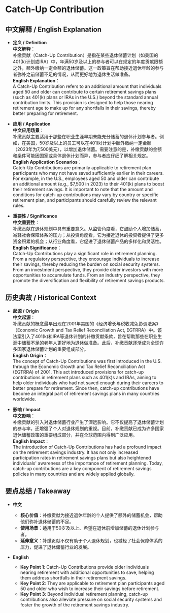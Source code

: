 # Catch-Up Contribution

## 中文解释 / English Explanation

* **定义 / Definition**  
  **中文解释**：  
  补缴贡献（Catch-Up Contribution）是指在某些退休储蓄计划（如美国的401(k)计划或IRA）中，年满50岁及以上的参与者可以在规定的年度贡献限额之外，额外缴纳一定金额的退休储蓄。这一政策旨在帮助接近退休年龄的参与者弥补之前储蓄不足的情况，从而更好地为退休生活做准备。  
  **English Explanation**：  
  A Catch-Up Contribution refers to an additional amount that individuals aged 50 and older can contribute to certain retirement savings plans (such as 401(k) plans or IRAs in the U.S.) beyond the standard annual contribution limits. This provision is designed to help those nearing retirement age to make up for any shortfalls in their savings, thereby better preparing for retirement.

* **应用 / Application**  
  **中文应用场景**：  
  补缴贡献主要适用于那些在职业生涯早期未能充分储蓄的退休计划参与者。例如，在美国，50岁及以上的员工可以在401(k)计划中额外缴纳一定金额（2023年为7,500美元），以增加退休储蓄。需要注意的是，补缴贡献的金额和条件可能因国家或具体退休计划而异，参与者应仔细了解相关规定。  
  **English Application Scenarios**：  
  Catch-Up Contributions are primarily applicable to retirement plan participants who may not have saved sufficiently earlier in their careers. For example, in the U.S., employees aged 50 and older can contribute an additional amount (e.g., $7,500 in 2023) to their 401(k) plans to boost their retirement savings. It is important to note that the amount and conditions for catch-up contributions may vary by country or specific retirement plan, and participants should carefully review the relevant rules.

* **重要性 / Significance**  
  **中文重要性**：  
  补缴贡献在退休规划中具有重要意义。从监管角度看，它鼓励个人增加储蓄，减轻社会保障体系的压力；从投资角度看，它为接近退休的投资者提供了更多资金积累的机会；从行业角度看，它促进了退休储蓄产品的多样化和灵活性。  
  **English Significance**：  
  Catch-Up Contributions play a significant role in retirement planning. From a regulatory perspective, they encourage individuals to increase their savings, thereby reducing the burden on social security systems. From an investment perspective, they provide older investors with more opportunities to accumulate funds. From an industry perspective, they promote the diversification and flexibility of retirement savings products.

## 历史典故 / Historical Context

* **起源 / Origin**  
  **中文起源**：  
  补缴贡献的概念最早出现在2001年美国的《经济增长与税收减免协调法案》（Economic Growth and Tax Relief Reconciliation Act, EGTRRA）中。该法案引入了401(k)和IRA等退休计划的补缴贡献条款，旨在帮助那些在职业生涯中储蓄不足的老年人更好地为退休做准备。此后，补缴贡献逐渐成为全球许多国家退休储蓄计划的重要组成部分。  
  **English Origin**：  
  The concept of Catch-Up Contributions was first introduced in the U.S. through the Economic Growth and Tax Relief Reconciliation Act (EGTRRA) of 2001. This act introduced provisions for catch-up contributions in retirement plans such as 401(k)s and IRAs, aiming to help older individuals who had not saved enough during their careers to better prepare for retirement. Since then, catch-up contributions have become an integral part of retirement savings plans in many countries worldwide.

* **影响 / Impact**  
  **中文影响**：  
  补缴贡献的引入对退休储蓄行业产生了深远影响。它不仅提高了退休储蓄计划的参与率，还增强了个人对退休规划的重视。目前，补缴贡献已成为许多国家退休储蓄政策的重要组成部分，并在全球范围内得到广泛应用。  
  **English Impact**：  
  The introduction of Catch-Up Contributions has had a profound impact on the retirement savings industry. It has not only increased participation rates in retirement savings plans but also heightened individuals' awareness of the importance of retirement planning. Today, catch-up contributions are a key component of retirement savings policies in many countries and are widely applied globally.

## 要点总结 / Takeaway

* **中文**  
  - **核心价值**：补缴贡献为接近退休年龄的个人提供了额外的储蓄机会，帮助他们弥补退休储蓄的不足。  
  - **使用场景**：适用于50岁及以上、希望在退休前增加储蓄的退休计划参与者。  
  - **延伸意义**：补缴贡献不仅有助于个人退休规划，也减轻了社会保障体系的压力，促进了退休储蓄行业的发展。

* **English**  
  - **Key Point 1**: Catch-Up Contributions provide older individuals nearing retirement with additional opportunities to save, helping them address shortfalls in their retirement savings.  
  - **Key Point 2**: They are applicable to retirement plan participants aged 50 and older who wish to increase their savings before retirement.  
  - **Key Point 3**: Beyond individual retirement planning, catch-up contributions also alleviate pressure on social security systems and foster the growth of the retirement savings industry.